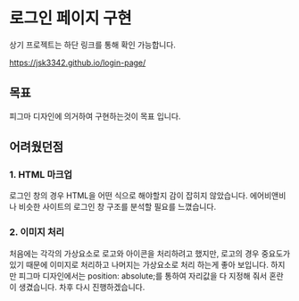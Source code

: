 # 로그인 페이지 구현

상기 프로젝트는 하단 링크를 통해 확인 가능합니다.

https://jsk3342.github.io/login-page/

## 목표

피그마 디자인에 의거하여 구현하는것이 목표 입니다.

## 어려웠던점

### 1. HTML 마크업

로그인 창의 경우 HTML을 어떤 식으로 해야할지 감이 잡히지 않았습니다. 에어비앤비나 비슷한 사이트의 로그인 창 구조를 분석할 필요를 느꼈습니다.

### 2. 이미지 처리

처음에는 각각의 가상요소로 로고와 아이콘을 처리하려고 했지만, 로고의 경우 중요도가 있기 때문에 이미지로 처리하고 나머지는 가상요소로 처리 하는게 좋아 보입니다. 하지만 피그마 디자인에서는 position: absolute;를 통하여 자리값을 다 지정해 줘서 혼란이 생겼습니다. 차후 다시 진행하겠습니다.
